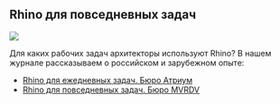 ## Rhino для повседневных задач

![](/img/RHN_72/b338cover.jpg#rounded)

Для каких рабочих задач архитекторы используют Rhino? В нашем журнале рассказываем о российском и зарубежном опыте:

- [Rhino для ежедневных задач. Бюро Атриум](https://softculture.cc/blog/entries/articles/rhino-atrium)
- [Rhino для повседневных задач. Бюро MVRDV](https://softculture.cc/blog/entries/articles/rhino-mvrdv)